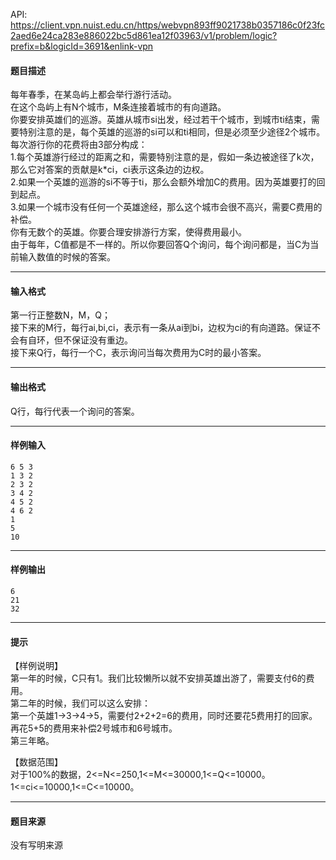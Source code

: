 API: https://client.vpn.nuist.edu.cn/https/webvpn893ff9021738b0357186c0f23fc2aed6e24ca283e886022bc5d861ea12f03963/v1/problem/logic?prefix=b&logicId=3691&enlink-vpn

#### 题目描述

每年春季，在某岛屿上都会举行游行活动。  
在这个岛屿上有N个城市，M条连接着城市的有向道路。  
你要安排英雄们的巡游。英雄从城市si出发，经过若干个城市，到城市ti结束，需要特别注意的是，每个英雄的巡游的si可以和ti相同，但是必须至少途径2个城市。  
每次游行你的花费将由3部分构成：  
1.每个英雄游行经过的距离之和，需要特别注意的是，假如一条边被途径了k次，那么它对答案的贡献是k\*ci，ci表示这条边的边权。  
2.如果一个英雄的巡游的si不等于ti，那么会额外增加C的费用。因为英雄要打的回到起点。  
3.如果一个城市没有任何一个英雄途经，那么这个城市会很不高兴，需要C费用的补偿。  
你有无数个的英雄。你要合理安排游行方案，使得费用最小。  
由于每年，C值都是不一样的。所以你要回答Q个询问，每个询问都是，当C为当前输入数值的时候的答案。

---

#### 输入格式

第一行正整数N，M，Q；  
接下来的M行，每行ai,bi,ci，表示有一条从ai到bi，边权为ci的有向道路。保证不会有自环，但不保证没有重边。  
接下来Q行，每行一个C，表示询问当每次费用为C时的最小答案。

---

#### 输出格式

Q行，每行代表一个询问的答案。

---

#### 样例输入
```
6 5 3
1 3 2
2 3 2
3 4 2
4 5 2
4 6 2
1
5
10 

```

---

#### 样例输出
```
6
21
32

```

---

#### 提示

【样例说明】  
第一年的时候，C只有1。我们比较懒所以就不安排英雄出游了，需要支付6的费用。  
第二年的时候，我们可以这么安排：  
第一个英雄1->3->4->5，需要付2+2+2=6的费用，同时还要花5费用打的回家。再花5+5的费用来补偿2号城市和6号城市。  
第三年略。

【数据范围】  
对于100%的数据，2<=N<=250,1<=M<=30000,1<=Q<=10000。  
1<=ci<=10000,1<=C<=10000。

---

#### 题目来源

没有写明来源